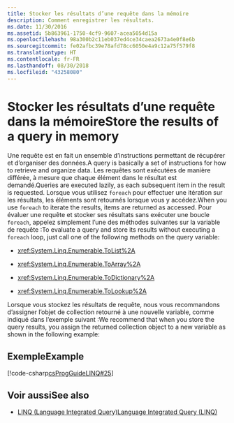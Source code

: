 ```yaml
---
title: Stocker les résultats d’une requête dans la mémoire
description: Comment enregistrer les résultats.
ms.date: 11/30/2016
ms.assetid: 5b863961-1750-4cf9-9607-acea5054d15a
ms.openlocfilehash: 98a300b2c11eb037ed4ce34caea2673a4e0f8e6b
ms.sourcegitcommit: fe02afbc39e78afd78cc6050e4a9c12a75f579f8
ms.translationtype: HT
ms.contentlocale: fr-FR
ms.lasthandoff: 08/30/2018
ms.locfileid: "43258080"
---
```

# <a name="store-the-results-of-a-query-in-memory"></a><span data-ttu-id="55bd2-103">Stocker les résultats d’une requête dans la mémoire</span><span class="sxs-lookup"><span data-stu-id="55bd2-103">Store the results of a query in memory</span></span>

<span data-ttu-id="55bd2-104">Une requête est en fait un ensemble d’instructions permettant de récupérer et d’organiser des données.</span><span class="sxs-lookup"><span data-stu-id="55bd2-104">A query is basically a set of instructions for how to retrieve and organize data.</span></span> <span data-ttu-id="55bd2-105">Les requêtes sont exécutées de manière différée, à mesure que chaque élément dans le résultat est demandé.</span><span class="sxs-lookup"><span data-stu-id="55bd2-105">Queries are executed lazily, as each subsequent item in the result is requested.</span></span> <span data-ttu-id="55bd2-106">Lorsque vous utilisez `foreach` pour effectuer une itération sur les résultats, les éléments sont retournés lorsque vous y accédez.</span><span class="sxs-lookup"><span data-stu-id="55bd2-106">When you use `foreach` to iterate the results, items are returned as accessed.</span></span> <span data-ttu-id="55bd2-107">Pour évaluer une requête et stocker ses résultats sans exécuter une boucle `foreach`, appelez simplement l’une des méthodes suivantes sur la variable de requête :</span><span class="sxs-lookup"><span data-stu-id="55bd2-107">To evaluate a query and store its results without executing a `foreach` loop, just call one of the following methods on the query variable:</span></span>

- <xref:System.Linq.Enumerable.ToList%2A>

- <xref:System.Linq.Enumerable.ToArray%2A>

- <xref:System.Linq.Enumerable.ToDictionary%2A>

- <xref:System.Linq.Enumerable.ToLookup%2A>

 <span data-ttu-id="55bd2-108">Lorsque vous stockez les résultats de requête, nous vous recommandons d’assigner l’objet de collection retourné à une nouvelle variable, comme indiqué dans l’exemple suivant :</span><span class="sxs-lookup"><span data-stu-id="55bd2-108">We recommend that when you store the query results, you assign the returned collection object to a new variable as shown in the following example:</span></span>

## <a name="example"></a><span data-ttu-id="55bd2-109">Exemple</span><span class="sxs-lookup"><span data-stu-id="55bd2-109">Example</span></span>

[!code-csharp[csProgGuideLINQ#25](~/samples/snippets/csharp/concepts/linq/how-to-store-the-results-of-a-query-in-memory_1.cs)]

## <a name="see-also"></a><span data-ttu-id="55bd2-110">Voir aussi</span><span class="sxs-lookup"><span data-stu-id="55bd2-110">See also</span></span>

- [<span data-ttu-id="55bd2-111">LINQ (Language Integrated Query)</span><span class="sxs-lookup"><span data-stu-id="55bd2-111">Language Integrated Query (LINQ)</span></span>](index.md)